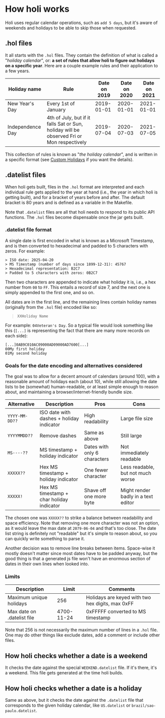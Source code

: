 # How holi works

Holi uses regular calendar operations, such as `add 5 days`, but it's aware of weekends and holidays
to be able to skip those when requested.

## .hol files

It all starts with the `.hol` files. They contain the definition of what is called a "_holiday calendar_",
or: **a set of rules that allow holi to figure out holidays on a specific year**. Here are a couple
example rules and their application to a few years.

| Holiday name     | Rule                                                                                      | Date on 2019 | Date on 2020 | Date on 2021 |
|------------------|-------------------------------------------------------------------------------------------|--------------|--------------|--------------|
| New Year's Day   | Every 1st of January                                                                      | 2019-01-01   | 2020-01-01   | 2021-01-01   |
| Independence Day | 4th of July, but if it falls Sat or Sun, holiday will be observed Fri or Mon respectively | 2019-07-04   | 2020-07-03   | 2021-07-05   |

This collection of rules is known as "_the holiday calendar_", and is written in a specific
format (see [Custom Holidays](https://cljdoc.org/d/io.github.luciolucio/holi/0.13.3/doc/custom-holidays)
if you want the details).

## .datelist files

When holi gets built, files in the `.hol` format are interpreted and each individual rule gets applied
to the year at hand (i.e., the year in which holi is getting built), and for a bracket of years before
and after. The default bracket is 80 years and is defined as a variable in the Makefile.

Note that `.datelist` files are all that holi needs to respond to its public API functions. The `.hol` files
become dispensable once the jar gets built.

### .datelist file format

A single date is first encoded in what is known as a Microsoft Timestamp, and is then converted to
hexadecimal and padded to 5 characters with zeros. For example:

```
> ISO date: 2025-04-20
> MS Timestamp (number of days since 1899-12-31): 45767
> Hexadecimal representation: B2C7
> Padded to 5 characters with zeros: 0B2C7
```

Then two characters are appended to indicate what holiday it is, i.e., a hex number from `00` to `FF`.
This entails a record of size 7, and the next one is simply appended to the first one, and so on.

All dates are in the first line, and the remaining lines contain holiday names (originally from the `.hol`
file) encoded like so:

> `XXHoliday Name`

For example: `04Veteran's Day`. So a typical file would look something like this (`[...]` is representing
the fact that there are many more records on each side):

```
[...]0AB9C010AC09000AD09000AD7600[...]
00My first holiday
01My second holiday
```

### Goals for the date encoding and alternatives considered

The goal was to allow for a decent amount of calendars (around 100), with a reasonable amount of
holidays each (about 10), while still allowing the date lists to be (somewhat) human-readable, or
at least simple enough to reason about, and maintaining a browser/internet-friendly bundle size.

| Alternative    | Description                               | Pros                         | Cons                                |
|----------------|-------------------------------------------|------------------------------|-------------------------------------|
| `YYYY-MM-DD??` | ISO date with dashes + holiday indicator  | High readability             | Large file size                     |
| `YYYYMMDD??`   | Remove dashes                             | Same as above                | Still large                         |
| `MS----??`     | MS timestamp + holiday indicator          | Dates with only 6 characters | Not immediately readable            |
| `XXXXX??`      | Hex MS timestamp + holiday indicator      | One fewer character          | Less readable, but not much worse   |
| `XXXXX!`       | Hex MS timestamp + char holiday indicator | Shave off one more byte      | Might render badly in a text editor |

The chosen one was `XXXXX??` to strike a balance between readability and space efficiency. Note that removing
one more character was not an option, as it would leave the max date at `2079-06-04` and that's too close.
The date list string is definitely not "readable" but it's simple to reason about, so you can quickly write
something to parse it.

Another decision was to remove line breaks between items. Space-wise it mostly doesn't matter
since most dates have to be padded anyway, but the good thing is that a generated js file
won't have an enormous section of dates in their own lines when looked into.

### Limits

| Description                | Limit      | Comments                                         |
|----------------------------|------------|--------------------------------------------------|
| Maximum unique holidays    | 256        | Holidays are keyed with two hex digits, max 0xFF |
| Max date on .datelist file | 4700-11-24 | 0xFFFFF converted to MS timestamp                |

Note that 256 is not necessarily the maximum number of lines in a `.hol` file. One may do other things
like exclude dates, add a comment or include other files.

## How holi checks whether a date is a weekend

It checks the date against the special `WEEKEND.datelist` file. If it's there, it's a weekend. This file
gets generated at the time holi builds.

## How holi checks whether a date is a holiday

Same as above, but it checks the date against the `.datelist` file that corresponds to the given holiday
calendar, like `US.datelist` or `brazil/sao-paulo.datelist`.
